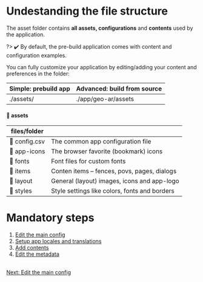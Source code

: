 # Undestanding the file structure

The asset folder contains **all assets, configurations** and **contents** used by the application.

?> :heavy_check_mark: By default, the pre-build application comes with content and configuration examples.

You can fully customize your application by editing/adding your content and preferences in the folder:

| Simple: prebuild app | Advanced: build from source |
| -------------------- | --------------------------- |
| ./assets/            | ./app/geo-ar/assets         |

#### :open_file_folder: assets

| files/folder                |                                               |
| --------------------------- | --------------------------------------------- |
| :page_facing_up: config.csv | The common app configuration file             |
| :file_folder: app-icons     | The browser favorite (bookmark) icons         |
| :file_folder: fonts         | Font files for custom fonts                   |
| :file_folder: items         | Conten items – fences, povs, pages, dialogs   |
| :file_folder: layout        | General (layout) images, icons and app-logo   |
| :file_folder: styles        | Style settings like colors, fonts and borders |

# Mandatory steps

1. [Edit the main config](customization/app_config.md)
2. [Setup app locales and translations](customization/localization.md)
3. [Add contents](customization/contents.md)
4. [Edit the metadata](customization/meta.md)

\
[Next: Edit the main config](customization/app_config.md ":class=button")
